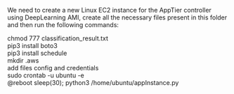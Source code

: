 We need to create a new Linux EC2 instance for the AppTier controller using DeepLearning AMI, create all the necessary files present in this folder and then run the following commands:

chmod 777 classification_result.txt <br/>
pip3 install boto3 <br/>
pip3 install schedule <br/>
mkdir .aws <br/>
add files config and credentials <br/>
sudo crontab -u ubuntu -e <br/>
@reboot sleep(30); python3 /home/ubuntu/appInstance.py <br/>

